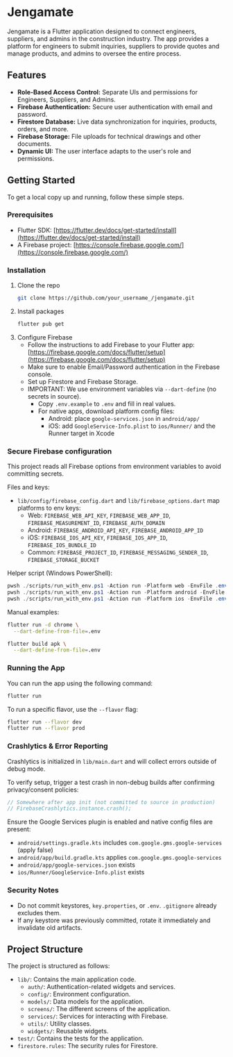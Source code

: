 # Jengamate

Jengamate is a Flutter application designed to connect engineers, suppliers, and admins in the construction industry. The app provides a platform for engineers to submit inquiries, suppliers to provide quotes and manage products, and admins to oversee the entire process.

## Features

*   **Role-Based Access Control:** Separate UIs and permissions for Engineers, Suppliers, and Admins.
*   **Firebase Authentication:** Secure user authentication with email and password.
*   **Firestore Database:** Live data synchronization for inquiries, products, orders, and more.
*   **Firebase Storage:** File uploads for technical drawings and other documents.
*   **Dynamic UI:** The user interface adapts to the user's role and permissions.

## Getting Started

To get a local copy up and running, follow these simple steps.

### Prerequisites

*   Flutter SDK: [https://flutter.dev/docs/get-started/install](https://flutter.dev/docs/get-started/install)
*   A Firebase project: [https://console.firebase.google.com/](https://console.firebase.google.com/)

### Installation

1.  Clone the repo
    ```sh
    git clone https://github.com/your_username_/jengamate.git
    ```
2.  Install packages
    ```sh
    flutter pub get
    ```
3.  Configure Firebase
    *   Follow the instructions to add Firebase to your Flutter app: [https://firebase.google.com/docs/flutter/setup](https://firebase.google.com/docs/flutter/setup)
    *   Make sure to enable Email/Password authentication in the Firebase console.
    *   Set up Firestore and Firebase Storage.
    *   IMPORTANT: We use environment variables via `--dart-define` (no secrets in source).
        - Copy `.env.example` to `.env` and fill in real values.
        - For native apps, download platform config files:
          - Android: place `google-services.json` in `android/app/`
          - iOS: add `GoogleService-Info.plist` to `ios/Runner/` and the Runner target in Xcode

### Secure Firebase configuration

This project reads all Firebase options from environment variables to avoid committing secrets.

Files and keys:

*   `lib/config/firebase_config.dart` and `lib/firebase_options.dart` map platforms to env keys:
    - Web: `FIREBASE_WEB_API_KEY`, `FIREBASE_WEB_APP_ID`, `FIREBASE_MEASUREMENT_ID`, `FIREBASE_AUTH_DOMAIN`
    - Android: `FIREBASE_ANDROID_API_KEY`, `FIREBASE_ANDROID_APP_ID`
    - iOS: `FIREBASE_IOS_API_KEY`, `FIREBASE_IOS_APP_ID`, `FIREBASE_IOS_BUNDLE_ID`
    - Common: `FIREBASE_PROJECT_ID`, `FIREBASE_MESSAGING_SENDER_ID`, `FIREBASE_STORAGE_BUCKET`

Helper script (Windows PowerShell):

```powershell
pwsh ./scripts/run_with_env.ps1 -Action run -Platform web -EnvFile .env -Device chrome
pwsh ./scripts/run_with_env.ps1 -Action run -Platform android -EnvFile .env
pwsh ./scripts/run_with_env.ps1 -Action run -Platform ios -EnvFile .env
```

Manual examples:

```bash
flutter run -d chrome \
  --dart-define-from-file=.env

flutter build apk \
  --dart-define-from-file=.env
```

### Running the App

You can run the app using the following command:

```sh
flutter run
```

To run a specific flavor, use the `--flavor` flag:

```sh
flutter run --flavor dev
flutter run --flavor prod
```

### Crashlytics & Error Reporting

Crashlytics is initialized in `lib/main.dart` and will collect errors outside of debug mode.

To verify setup, trigger a test crash in non-debug builds after confirming privacy/consent policies:

```dart
// Somewhere after app init (not committed to source in production)
// FirebaseCrashlytics.instance.crash();
```

Ensure the Google Services plugin is enabled and native config files are present:

*   `android/settings.gradle.kts` includes `com.google.gms.google-services` (apply false)
*   `android/app/build.gradle.kts` applies `com.google.gms.google-services`
*   `android/app/google-services.json` exists
*   `ios/Runner/GoogleService-Info.plist` exists

### Security Notes

*   Do not commit keystores, `key.properties`, or `.env`. `.gitignore` already excludes them.
*   If any keystore was previously committed, rotate it immediately and invalidate old artifacts.

## Project Structure

The project is structured as follows:

*   `lib/`: Contains the main application code.
    *   `auth/`: Authentication-related widgets and services.
    *   `config/`: Environment configuration.
    *   `models/`: Data models for the application.
    *   `screens/`: The different screens of the application.
    *   `services/`: Services for interacting with Firebase.
    *   `utils/`: Utility classes.
    *   `widgets/`: Reusable widgets.
*   `test/`: Contains the tests for the application.
*   `firestore.rules`: The security rules for Firestore.
